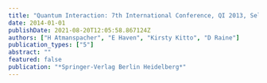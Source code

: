 ```yaml
---
title: "Quantum Interaction: 7th International Conference, QI 2013, Selected Papers [Lecture Notes in Computer Science, Volume 8369]"
date: 2014-01-01
publishDate: 2021-08-20T12:05:58.867124Z
authors: ["H Atmanspacher", "E Haven", "Kirsty Kitto", "D Raine"]
publication_types: ["5"]
abstract: ""
featured: false
publication: "*Springer-Verlag Berlin Heidelberg*"
---
```


